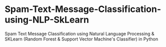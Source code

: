 # Spam-Text-Message-Classification-using-NLP-SkLearn
Spam Text Message Classification using Natural Language Processing &amp; SKLearn (Random Forest &amp; Support Vector Machine's Classifier) in Python
